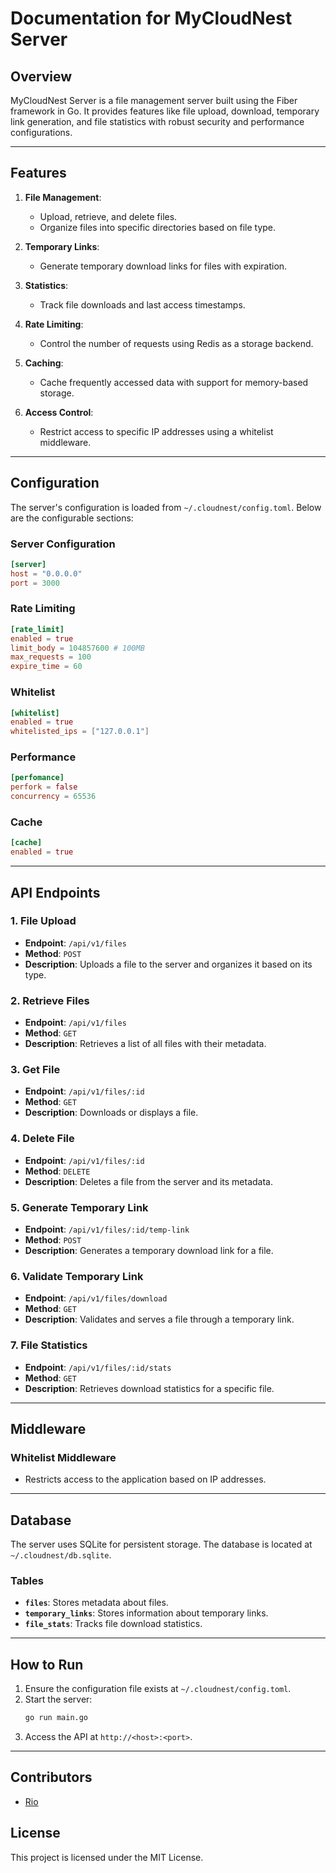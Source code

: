 # Documentation for MyCloudNest Server

## Overview
MyCloudNest Server is a file management server built using the Fiber framework in Go. It provides features like file upload, download, temporary link generation, and file statistics with robust security and performance configurations.

---

## Features
1. **File Management**:
   - Upload, retrieve, and delete files.
   - Organize files into specific directories based on file type.

2. **Temporary Links**:
   - Generate temporary download links for files with expiration.

3. **Statistics**:
   - Track file downloads and last access timestamps.

4. **Rate Limiting**:
   - Control the number of requests using Redis as a storage backend.

5. **Caching**:
   - Cache frequently accessed data with support for memory-based storage.

6. **Access Control**:
   - Restrict access to specific IP addresses using a whitelist middleware.

---

## Configuration
The server's configuration is loaded from `~/.cloudnest/config.toml`. Below are the configurable sections:

### Server Configuration
```toml
[server]
host = "0.0.0.0"
port = 3000
```

### Rate Limiting
```toml
[rate_limit]
enabled = true
limit_body = 104857600 # 100MB
max_requests = 100
expire_time = 60
```

### Whitelist
```toml
[whitelist]
enabled = true
whitelisted_ips = ["127.0.0.1"]
```

### Performance
```toml
[perfomance]
perfork = false
concurrency = 65536
```

### Cache
```toml
[cache]
enabled = true
```

---

## API Endpoints
### **1. File Upload**
- **Endpoint**: `/api/v1/files`
- **Method**: `POST`
- **Description**: Uploads a file to the server and organizes it based on its type.

### **2. Retrieve Files**
- **Endpoint**: `/api/v1/files`
- **Method**: `GET`
- **Description**: Retrieves a list of all files with their metadata.

### **3. Get File**
- **Endpoint**: `/api/v1/files/:id`
- **Method**: `GET`
- **Description**: Downloads or displays a file.

### **4. Delete File**
- **Endpoint**: `/api/v1/files/:id`
- **Method**: `DELETE`
- **Description**: Deletes a file from the server and its metadata.

### **5. Generate Temporary Link**
- **Endpoint**: `/api/v1/files/:id/temp-link`
- **Method**: `POST`
- **Description**: Generates a temporary download link for a file.

### **6. Validate Temporary Link**
- **Endpoint**: `/api/v1/files/download`
- **Method**: `GET`
- **Description**: Validates and serves a file through a temporary link.

### **7. File Statistics**
- **Endpoint**: `/api/v1/files/:id/stats`
- **Method**: `GET`
- **Description**: Retrieves download statistics for a specific file.

---

## Middleware
### **Whitelist Middleware**
- Restricts access to the application based on IP addresses.

---

## Database
The server uses SQLite for persistent storage. The database is located at `~/.cloudnest/db.sqlite`.

### Tables
- **`files`**: Stores metadata about files.
- **`temporary_links`**: Stores information about temporary links.
- **`file_stats`**: Tracks file download statistics.

---

## How to Run
1. Ensure the configuration file exists at `~/.cloudnest/config.toml`.
2. Start the server:
   ```bash
   go run main.go
   ```
3. Access the API at `http://<host>:<port>`.

---

## Contributors
- [Rio](https://github.com/pageton)

## License
This project is licensed under the MIT License.
